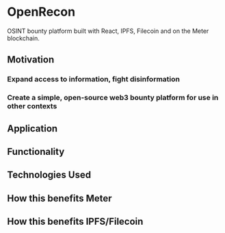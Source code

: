 # OpenRecon

OSINT bounty platform built with React, IPFS, Filecoin and on the Meter blockchain.

## Motivation

### Expand access to information, fight disinformation

### Create a simple, open-source web3 bounty platform for use in other contexts

## Application



### 



## Functionality



## Technologies Used

## How this benefits Meter

## How this benefits IPFS/Filecoin


